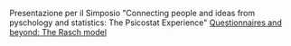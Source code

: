 Presentazione per il Simposio "Connecting people and ideas from pyschology and statistics: The Psicostat Experience" [Questionnaires and beyond: The Rasch model](epifaniaRasch.pdf)
